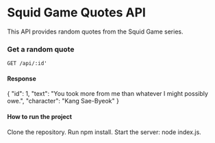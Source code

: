 # Squid Game Quotes API
This API provides random quotes from the Squid Game series.

### Get a random quote
`GET /api/:id'`

#### Response
{
  "id": 1,
  "text": "You took more from me than whatever I might possibly owe.",
  "character": "Kang Sae-Byeok"
}
#### How to run the project
Clone the repository.
Run npm install.
Start the server: node index.js.
